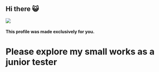 ## Hi there 😺
<image src="https://i-enlisted.cdn.gaijin.net/original/3X/e/3/e3f05b6d800514c232643e8e5394e5f784e6ec01.jpeg">

#### This profile was made exclusively for you. 
# Please explore my small works as a junior tester
